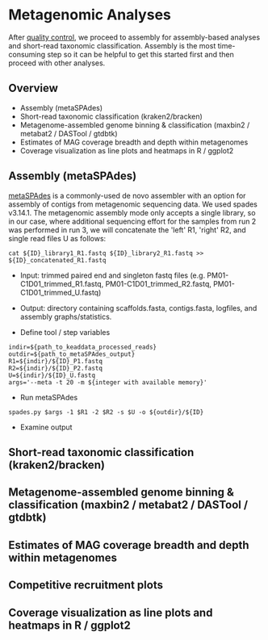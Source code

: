 # Metagenomic Analyses

After [quality control](quality-control.md), we proceed to assembly for assembly-based analyses and short-read taxonomic classification.
Assembly is the most time-consuming step so it can be helpful to get this started first and then proceed with other analyses.

## Overview
- Assembly (metaSPAdes)
- Short-read taxonomic classification (kraken2/bracken)
- Metagenome-assembled genome binning & classification (maxbin2 / metabat2 / DASTool / gtdbtk)
- Estimates of MAG coverage breadth and depth within metagenomes
- Coverage visualization as line plots and heatmaps in R / ggplot2

## Assembly (metaSPAdes)

[metaSPAdes](https://github.com/ablab/spades) is a commonly-used de novo assembler with an option for assembly of contigs from metagenomic sequencing data. We used spades v3.14.1. The metagenomic assembly mode only accepts a single library, so in our case, where additional sequencing effort for the samples from run 2 was performed in run 3, we will concatenate the 'left' R1, 'right' R2, and single read files U as follows:

```console
cat ${ID}_library1_R1.fastq ${ID}_library2_R1.fastq >> ${ID}_concatenated_R1.fastq
```

- Input: trimmed paired end and singleton fastq files (e.g. PM01-C1D01_trimmed_R1.fastq, 
PM01-C1D01_trimmed_R2.fastq, PM01-C1D01_trimmed_U.fastq)
- Output: directory containing scaffolds.fasta, contigs.fasta, logfiles, and assembly graphs/statistics.

- Define tool / step variables
```console
indir=${path_to_keaddata_processed_reads}
outdir=${path_to_metaSPAdes_output}
R1=${indir}/${ID}_P1.fastq
R2=${indir}/${ID}_P2.fastq
U=${indir}/${ID}_U.fastq
args='--meta -t 20 -m ${integer with available memory}'
```

- Run metaSPAdes
```console
spades.py $args -1 $R1 -2 $R2 -s $U -o ${outdir}/${ID}
```

- Examine output

## Short-read taxonomic classification (kraken2/bracken)

## Metagenome-assembled genome binning & classification (maxbin2 / metabat2 / DASTool / gtdbtk)
## Estimates of MAG coverage breadth and depth within metagenomes
## Competitive recruitment plots
## Coverage visualization as line plots and heatmaps in R / ggplot2
